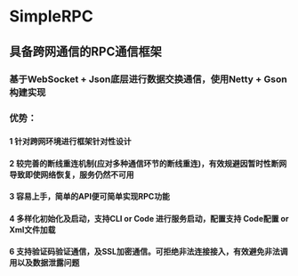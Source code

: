 # SimpleRPC

## 具备跨网通信的RPC通信框架
### 基于WebSocket + Json底层进行数据交换通信，使用Netty + Gson构建实现


### 优势：
#### 1 针对跨网环境进行框架针对性设计
#### 2 较完善的断线重连机制(应对多种通信环节的断线重连)，有效规避因暂时性断网导致即使网络恢复，服务仍然不可用
#### 3 容易上手，简单的API便可简单实现RPC功能
#### 4 多样化初始化及启动，支持CLI or Code 进行服务启动，配置支持 Code配置 or Xml文件加载
#### 6 支持验证码验证通信，及SSL加密通信。可拒绝非法连接接入，有效避免非法调用以及数据泄露问题
